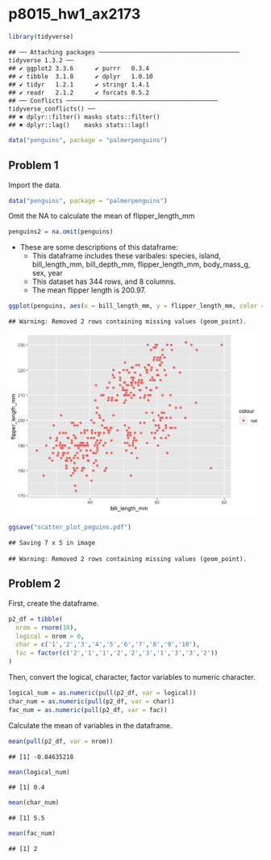 p8015_hw1_ax2173
================

``` r
library(tidyverse)
```

    ## ── Attaching packages ─────────────────────────────────────── tidyverse 1.3.2 ──
    ## ✔ ggplot2 3.3.6      ✔ purrr   0.3.4 
    ## ✔ tibble  3.1.8      ✔ dplyr   1.0.10
    ## ✔ tidyr   1.2.1      ✔ stringr 1.4.1 
    ## ✔ readr   2.1.2      ✔ forcats 0.5.2 
    ## ── Conflicts ────────────────────────────────────────── tidyverse_conflicts() ──
    ## ✖ dplyr::filter() masks stats::filter()
    ## ✖ dplyr::lag()    masks stats::lag()

``` r
data("penguins", package = "palmerpenguins")
```

## Problem 1

Import the data.

``` r
data("penguins", package = "palmerpenguins")
```

Omit the NA to calculate the mean of flipper_length_mm

``` r
penguins2 = na.omit(penguins)
```

-   These are some descriptions of this dataframe:
    -   This dataframe includes these varibales: species, island,
        bill_length_mm, bill_depth_mm, flipper_length_mm, body_mass_g,
        sex, year
    -   This dataset has 344 rows, and 8 columns.
    -   The mean flipper length is 200.97.

``` r
ggplot(penguins, aes(x = bill_length_mm, y = flipper_length_mm, color = "red")) + geom_point()
```

    ## Warning: Removed 2 rows containing missing values (geom_point).

![](p8105_hw1_ax2173_files/figure-gfm/make%20a%20scatterplot%20and%20save%20it%20to%20my%20project%20directory-1.png)<!-- -->

``` r
ggsave("scatter_plot_peguins.pdf")
```

    ## Saving 7 x 5 in image

    ## Warning: Removed 2 rows containing missing values (geom_point).

## Problem 2

First, create the dataframe.

``` r
p2_df = tibble(
  nrom = rnorm(10),
  logical = nrom > 0,
  char = c('1','2','3','4','5','6','7','8','9','10'),
  fac = factor(c('2','1','1','2','2','3','1','3','3','2'))
)
```

Then, convert the logical, character, factor variables to numeric
character.

``` r
logical_num = as.numeric(pull(p2_df, var = logical))
char_num = as.numeric(pull(p2_df, var = char))
fac_num = as.numeric(pull(p2_df, var = fac))
```

Calculate the mean of variables in the dataframe.

``` r
mean(pull(p2_df, var = nrom))
```

    ## [1] -0.04635218

``` r
mean(logical_num)
```

    ## [1] 0.4

``` r
mean(char_num)
```

    ## [1] 5.5

``` r
mean(fac_num)
```

    ## [1] 2
